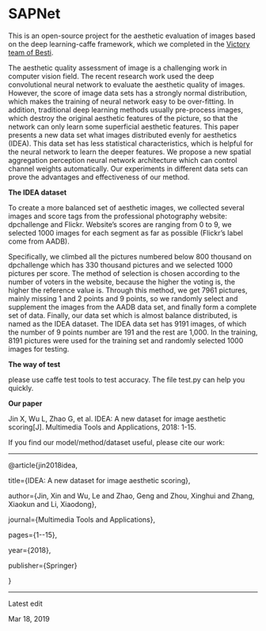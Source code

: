 # SAPNet

This is an open-source project for the aesthetic evaluation of images based on the deep learning-caffe framework, which we completed in the [Victory team of Besti](http://kislab.besti.edu.cn/victory/).


The aesthetic quality assessment of image is a challenging work in computer vision field. The recent research work used the deep convolutional neural network to evaluate the aesthetic quality of images. However, the score of image data sets has a strongly normal distribution, which makes the training of neural network easy to be over-fitting. In addition, traditional deep learning methods usually pre-process images, which destroy the original aesthetic features of the picture, so that the network can only learn some superficial aesthetic features. This paper presents a new data set what images distributed evenly for aesthetics (IDEA). This data set has less statistical characteristics, which is helpful for the neural network to learn the deeper features. We propose a new spatial aggregation perception neural network architecture which can control channel weights automatically. Our experiments in different data sets can prove the advantages and effectiveness of our method.

**The IDEA dataset**

To create a more balanced set of aesthetic images, we collected several images and score tags from the professional photography website: dpchallenge and Flickr. Website’s scores are ranging from 0 to 9, we selected 1000 images for each segment as far as possible (Flickr’s label come from AADB). 

Specifically, we climbed all the pictures numbered below 800 thousand on dpchallenge which has 330 thousand pictures and we selected 1000 pictures per score. The method of selection is chosen according to the number of voters in the website, because the higher the voting is, the higher the reference value is. Through this method, we get 7961 pictures, mainly missing 1 and 2 points and 9 points, so we randomly select and supplement the images from the AADB data set, and finally form a complete set of data. Finally, our data set which is almost balance distributed, is named as the IDEA dataset. The IDEA data set has 9191 images, of which the number of 9 points number are 191 and the rest are 1,000. In the training, 8191 pictures were used for the training set and randomly selected 1000 images for testing.

**The way of test**

please use caffe test tools to test accuracy. The file test.py can help you quickly.

**Our paper**

Jin X, Wu L, Zhao G, et al. IDEA: A new dataset for image aesthetic scoring[J]. Multimedia Tools and Applications, 2018: 1-15.

If you find our model/method/dataset useful, please cite our work:

*************************************************************************************

@article{jin2018idea,

  title={IDEA: A new dataset for image aesthetic scoring},
  
  author={Jin, Xin and Wu, Le and Zhao, Geng and Zhou, Xinghui and Zhang, Xiaokun and Li, Xiaodong},
  
  journal={Multimedia Tools and Applications},
  
  pages={1--15},
  
  year={2018},
  
  publisher={Springer}
  
}

***************************************************************************************


Latest edit

Mar 18, 2019
